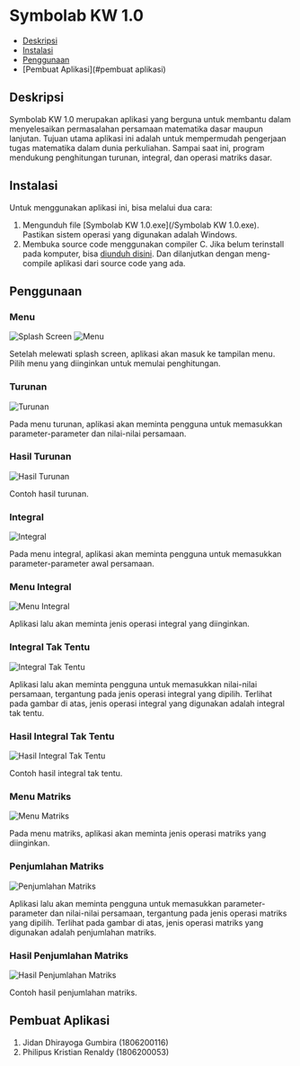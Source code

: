 # Symbolab KW 1.0

* [Deskripsi](#deskripsi)
* [Instalasi](#instalasi)
* [Penggunaan](#pengunaan)
* [Pembuat Aplikasi](#pembuat aplikasi)

## Deskripsi
Symbolab KW 1.0 merupakan aplikasi yang berguna untuk membantu dalam menyelesaikan permasalahan persamaan matematika dasar maupun lanjutan. Tujuan utama aplikasi ini adalah untuk mempermudah pengerjaan tugas matematika dalam dunia perkuliahan. Sampai saat ini, program mendukung penghitungan turunan, integral, dan operasi matriks dasar.
	
## Instalasi
Untuk menggunakan aplikasi ini, bisa melalui dua cara:
1. Mengunduh file [Symbolab KW 1.0.exe](/Symbolab KW 1.0.exe). Pastikan sistem operasi yang digunakan adalah Windows.
2. Membuka source code menggunakan compiler C. Jika belum terinstall pada komputer, bisa [diunduh disini](https://sourceforge.net/projects/orwelldevcpp/files/latest/download). Dan dilanjutkan dengan meng-compile aplikasi dari source code yang ada.

## Penggunaan
### Menu
![Splash Screen](/pictures/1.PNG)
![Menu](/pictures/2.PNG)

Setelah melewati splash screen, aplikasi akan masuk ke tampilan menu. Pilih menu yang diinginkan untuk memulai penghitungan.
### Turunan
![Turunan](/pictures/3.PNG)

Pada menu turunan, aplikasi akan meminta pengguna untuk memasukkan parameter-parameter dan nilai-nilai persamaan.
### Hasil Turunan
![Hasil Turunan](/pictures/4.PNG)

Contoh hasil turunan.
### Integral
![Integral](/pictures/5.PNG)

Pada menu integral, aplikasi akan meminta pengguna untuk memasukkan parameter-parameter awal persamaan.
### Menu Integral
![Menu Integral](/pictures/6.PNG)

Aplikasi lalu akan meminta jenis operasi integral yang diinginkan.
### Integral Tak Tentu
![Integral Tak Tentu](/pictures/7.PNG)

Aplikasi lalu akan meminta pengguna untuk memasukkan nilai-nilai persamaan, tergantung pada jenis operasi integral yang dipilih. Terlihat pada gambar di atas, jenis operasi integral yang digunakan adalah integral tak tentu.
### Hasil Integral Tak Tentu
![Hasil Integral Tak Tentu](/pictures/8.PNG)

Contoh hasil integral tak tentu.
### Menu Matriks
![Menu Matriks](/pictures/9.PNG)

Pada menu matriks, aplikasi akan meminta jenis operasi matriks yang diinginkan.
### Penjumlahan Matriks
![Penjumlahan Matriks](/pictures/10.PNG)

Aplikasi lalu akan meminta pengguna untuk memasukkan parameter-parameter dan nilai-nilai persamaan, tergantung pada jenis operasi matriks yang dipilih. Terlihat pada gambar di atas, jenis operasi matriks yang digunakan adalah penjumlahan matriks.
### Hasil Penjumlahan Matriks
![Hasil Penjumlahan Matriks](/pictures/11.PNG)

Contoh hasil penjumlahan matriks.

## Pembuat Aplikasi
1. Jidan Dhirayoga Gumbira (1806200116)
2. Philipus Kristian Renaldy (1806200053)
